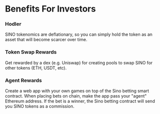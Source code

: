 # Benefits For Investors

### Hodler

SINO tokenomics are deflationary, so you can simply hold the token as an asset that will become scarcer over time.

### Token Swap Rewards

Get rewarded by a dex (e.g. Uniswap) for creating pools to swap SINO for other tokens (ETH, USDT, etc).

### Agent Rewards

Create a web app with your own games on top of the Sino betting smart contract. When placing bets on chain, make the app pass your "agent" Ethereum address. If the bet is a winner, the Sino betting contract will send you SINO tokens as a commission.
